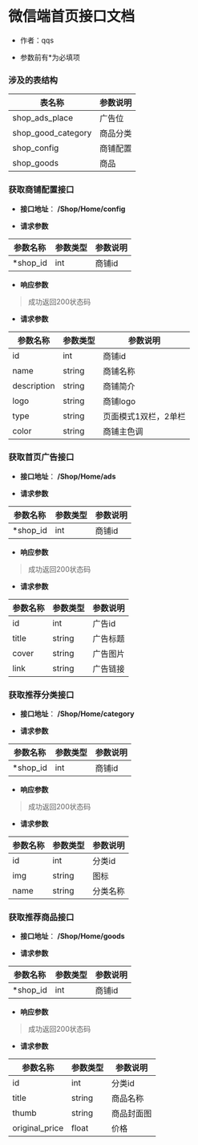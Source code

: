 # 微信端首页接口文档

+ 作者：qqs

+ 参数前有*为必填项

### 涉及的表结构

|  表名称  |  参数说明 |
| --------- |  ------- |
| shop_ads_place | 广告位 |
| shop_good_category | 商品分类 |
| shop_config | 商铺配置 |
| shop_goods | 商品 |


### 获取商铺配置接口

+ __接口地址__： __/Shop/Home/config__

+ __请求参数__

|  参数名称  | 参数类型 | 参数说明 |
| --------- | -------- | ------- |
| *shop_id | int | 商铺id |


+ __响应参数__

> 成功返回200状态码

+ __请求参数__

|  参数名称  | 参数类型 | 参数说明 |
| --------- | -------- | ------- |
| id | int | 商铺id |
| name | string | 商铺名称 |
| description | string | 商铺简介 |
| logo | string | 商铺logo |
| type | string | 页面模式1双栏，2单栏 |
| color | string | 商铺主色调 |



### 获取首页广告接口

+ __接口地址__： __/Shop/Home/ads__

+ __请求参数__

|  参数名称  | 参数类型 | 参数说明 |
| --------- | -------- | ------- |
| *shop_id | int | 商铺id |


+ __响应参数__

> 成功返回200状态码

+ __请求参数__

|  参数名称  | 参数类型 | 参数说明 |
| --------- | -------- | ------- |
| id | int | 广告id |
| title | string | 广告标题 |
| cover | string | 广告图片 |
| link | string | 广告链接 |



### 获取推荐分类接口

+ __接口地址__： __/Shop/Home/category__

+ __请求参数__

|  参数名称  | 参数类型 | 参数说明 |
| --------- | -------- | ------- |
| *shop_id | int | 商铺id |


+ __响应参数__

> 成功返回200状态码

+ __请求参数__

|  参数名称  | 参数类型 | 参数说明 |
| --------- | -------- | ------- |
| id | int | 分类id |
| img | string | 图标 |
| name | string | 分类名称 |



### 获取推荐商品接口

+ __接口地址__： __/Shop/Home/goods__

+ __请求参数__

|  参数名称  | 参数类型 | 参数说明 |
| --------- | -------- | ------- |
| *shop_id | int | 商铺id |


+ __响应参数__

> 成功返回200状态码

+ __请求参数__

|  参数名称  | 参数类型 | 参数说明 |
| --------- | -------- | ------- |
| id | int | 分类id |
| title | string | 商品名称 |
| thumb | string | 商品封面图 |
| original_price | float | 价格 |